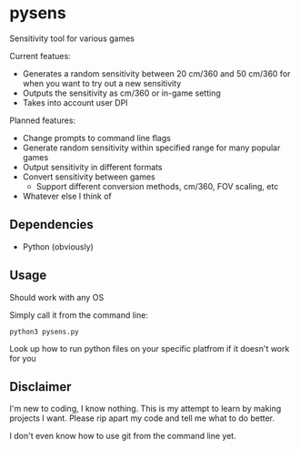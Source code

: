 # pysens
Sensitivity tool for various games

Current featues:
* Generates a random sensitivity between 20 cm/360 and 50 cm/360 for when you want to try out a new sensitivity
* Outputs the sensitivity as cm/360 or in-game setting
* Takes into account user DPI

Planned features:
* Change prompts to command line flags
* Generate random sensitivity within specified range for many popular games
* Output sensitivity in different formats
* Convert sensitivity between games
  * Support different conversion methods, cm/360, FOV scaling, etc
* Whatever else I think of

## Dependencies
* Python (obviously)

## Usage

Should work with any OS

Simply call it from the command line:
```
python3 pysens.py
```

Look up how to run python files on your specific platfrom if it doesn't work for you

## Disclaimer

I'm new to coding, I know nothing. This is my attempt to learn by making projects I want. Please rip apart my code and tell me what to do better.

I don't even know how to use git from the command line yet.
